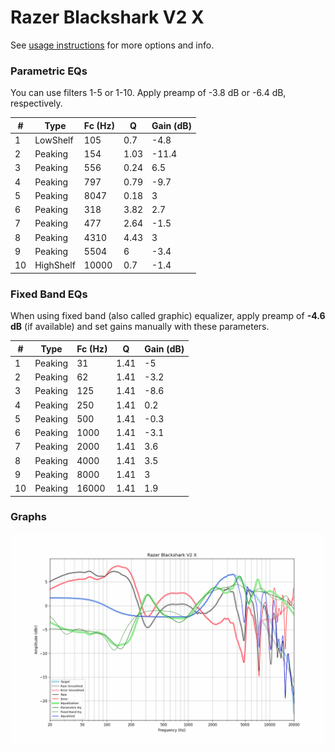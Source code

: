 # Razer Blackshark V2 X
See [usage instructions](https://github.com/jaakkopasanen/AutoEq#usage) for more options and info.

### Parametric EQs
You can use filters 1-5 or 1-10. Apply preamp of -3.8 dB or -6.4 dB, respectively.

|   # | Type      |   Fc (Hz) |    Q |   Gain (dB) |
|-----|-----------|-----------|------|-------------|
|   1 | LowShelf  |       105 | 0.7  |        -4.8 |
|   2 | Peaking   |       154 | 1.03 |       -11.4 |
|   3 | Peaking   |       556 | 0.24 |         6.5 |
|   4 | Peaking   |       797 | 0.79 |        -9.7 |
|   5 | Peaking   |      8047 | 0.18 |         3   |
|   6 | Peaking   |       318 | 3.82 |         2.7 |
|   7 | Peaking   |       477 | 2.64 |        -1.5 |
|   8 | Peaking   |      4310 | 4.43 |         3   |
|   9 | Peaking   |      5504 | 6    |        -3.4 |
|  10 | HighShelf |     10000 | 0.7  |        -1.4 |

### Fixed Band EQs
When using fixed band (also called graphic) equalizer, apply preamp of **-4.6 dB** (if available) and set gains manually with these parameters.

|   # | Type    |   Fc (Hz) |    Q |   Gain (dB) |
|-----|---------|-----------|------|-------------|
|   1 | Peaking |        31 | 1.41 |        -5   |
|   2 | Peaking |        62 | 1.41 |        -3.2 |
|   3 | Peaking |       125 | 1.41 |        -8.6 |
|   4 | Peaking |       250 | 1.41 |         0.2 |
|   5 | Peaking |       500 | 1.41 |        -0.3 |
|   6 | Peaking |      1000 | 1.41 |        -3.1 |
|   7 | Peaking |      2000 | 1.41 |         3.6 |
|   8 | Peaking |      4000 | 1.41 |         3.5 |
|   9 | Peaking |      8000 | 1.41 |         3   |
|  10 | Peaking |     16000 | 1.41 |         1.9 |

### Graphs
![](./Razer%20Blackshark%20V2%20X.png)
